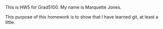 This is HW5 for Grad5100.  My name is Marquette Jones.

This purpose of this homework is to show that I have learned git,
at least a little.
 
